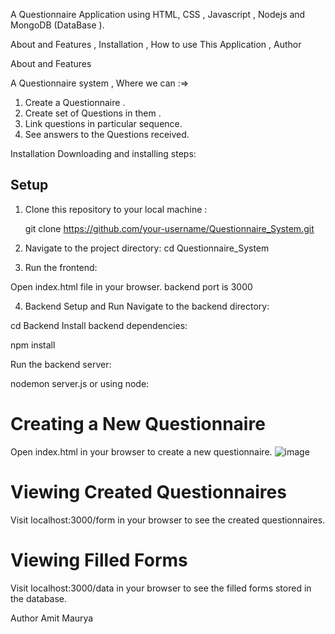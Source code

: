 A Questionnaire Application using HTML, CSS , Javascript , Nodejs and MongoDB (DataBase ).

About and Features , Installation , How to use This Application , Author

About and Features

A Questionnaire system , Where we can :=>

1. Create a Questionnaire .
2. Create set of Questions in them .
3. Link questions in particular sequence.
4. See answers to the Questions received.

Installation
Downloading and installing steps:

## Setup

1. Clone this repository to your local machine :

   git clone https://github.com/your-username/Questionnaire_System.git

2. Navigate to the project directory:
   cd Questionnaire_System

3. Run the frontend:

Open index.html file in your browser.
backend port is 3000

4. Backend Setup and Run
   Navigate to the backend directory:

cd Backend
Install backend dependencies:

npm install

Run the backend server:

nodemon server.js or using node:

# Creating a New Questionnaire

Open index.html in your browser to create a new questionnaire.
![image](https://github.com/Amit99100/Questionnaire_System/assets/97939838/e91f5092-7c9d-4c6f-b699-cdd5a9a73f80)


# Viewing Created Questionnaires

Visit localhost:3000/form in your browser to see the created questionnaires.

# Viewing Filled Forms

Visit localhost:3000/data in your browser to see the filled forms stored in the database.

Author
Amit Maurya
